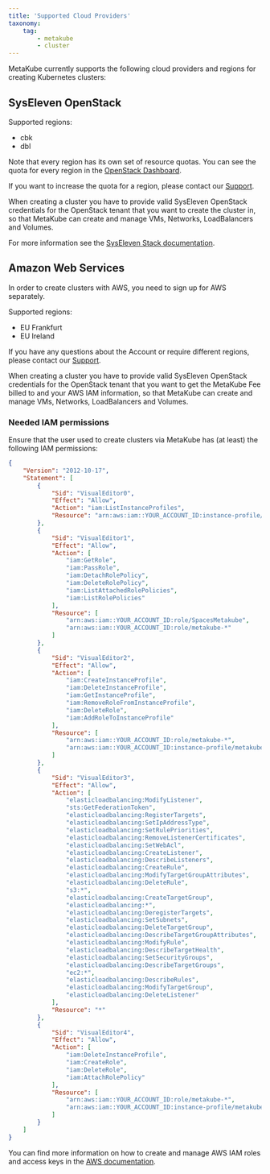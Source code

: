 ```yaml
---
title: 'Supported Cloud Providers'
taxonomy:
    tag:
        - metakube
        - cluster
---
```


MetaKube currently supports the following cloud providers and regions for creating Kubernetes clusters:

## SysEleven OpenStack

Supported regions:

* cbk
* dbl

Note that every region has its own set of resource quotas. You can see the quota for every region in the [OpenStack Dashboard](https://dashboard.cloud.syseleven.net).

If you want to increase the quota for a region, please contact our [Support](../../05.support/default.en.md).

When creating a cluster you have to provide valid SysEleven OpenStack credentials for the OpenStack tenant that you want to create the cluster in, so that MetaKube can create and manage VMs, Networks, LoadBalancers and Volumes.

For more information see the [SysEleven Stack documentation](https://docs.syseleven.de/syseleven-stack/).

## Amazon Web Services

In order to create clusters with AWS, you need to sign up for AWS separately.

Supported regions:

* EU Frankfurt
* EU Ireland

If you have any questions about the Account or require different regions, please contact our [Support](../../05.support/default.en.md).

When creating a cluster you have to provide valid SysEleven OpenStack credentials for the OpenStack tenant that you want to get the MetaKube Fee billed to and your AWS IAM information, so that MetaKube can create and manage VMs, Networks, LoadBalancers and Volumes.

### Needed IAM permissions

Ensure that the user used to create clusters via MetaKube has (at least) the following IAM permissions:

```json
{
    "Version": "2012-10-17",
    "Statement": [
        {
            "Sid": "VisualEditor0",
            "Effect": "Allow",
            "Action": "iam:ListInstanceProfiles",
            "Resource": "arn:aws:iam::YOUR_ACCOUNT_ID:instance-profile/*"
        },
        {
            "Sid": "VisualEditor1",
            "Effect": "Allow",
            "Action": [
                "iam:GetRole",
                "iam:PassRole",
                "iam:DetachRolePolicy",
                "iam:DeleteRolePolicy",
                "iam:ListAttachedRolePolicies",
                "iam:ListRolePolicies"
            ],
            "Resource": [
                "arn:aws:iam::YOUR_ACCOUNT_ID:role/SpacesMetakube",
                "arn:aws:iam::YOUR_ACCOUNT_ID:role/metakube-*"
            ]
        },
        {
            "Sid": "VisualEditor2",
            "Effect": "Allow",
            "Action": [
                "iam:CreateInstanceProfile",
                "iam:DeleteInstanceProfile",
                "iam:GetInstanceProfile",
                "iam:RemoveRoleFromInstanceProfile",
                "iam:DeleteRole",
                "iam:AddRoleToInstanceProfile"
            ],
            "Resource": [
                "arn:aws:iam::YOUR_ACCOUNT_ID:role/metakube-*",
                "arn:aws:iam::YOUR_ACCOUNT_ID:instance-profile/metakube-*"
            ]
        },
        {
            "Sid": "VisualEditor3",
            "Effect": "Allow",
            "Action": [
                "elasticloadbalancing:ModifyListener",
                "sts:GetFederationToken",
                "elasticloadbalancing:RegisterTargets",
                "elasticloadbalancing:SetIpAddressType",
                "elasticloadbalancing:SetRulePriorities",
                "elasticloadbalancing:RemoveListenerCertificates",
                "elasticloadbalancing:SetWebAcl",
                "elasticloadbalancing:CreateListener",
                "elasticloadbalancing:DescribeListeners",
                "elasticloadbalancing:CreateRule",
                "elasticloadbalancing:ModifyTargetGroupAttributes",
                "elasticloadbalancing:DeleteRule",
                "s3:*",
                "elasticloadbalancing:CreateTargetGroup",
                "elasticloadbalancing:*",
                "elasticloadbalancing:DeregisterTargets",
                "elasticloadbalancing:SetSubnets",
                "elasticloadbalancing:DeleteTargetGroup",
                "elasticloadbalancing:DescribeTargetGroupAttributes",
                "elasticloadbalancing:ModifyRule",
                "elasticloadbalancing:DescribeTargetHealth",
                "elasticloadbalancing:SetSecurityGroups",
                "elasticloadbalancing:DescribeTargetGroups",
                "ec2:*",
                "elasticloadbalancing:DescribeRules",
                "elasticloadbalancing:ModifyTargetGroup",
                "elasticloadbalancing:DeleteListener"
            ],
            "Resource": "*"
        },
        {
            "Sid": "VisualEditor4",
            "Effect": "Allow",
            "Action": [
                "iam:DeleteInstanceProfile",
                "iam:CreateRole",
                "iam:DeleteRole",
                "iam:AttachRolePolicy"
            ],
            "Resource": [
                "arn:aws:iam::YOUR_ACCOUNT_ID:role/metakube-*",
                "arn:aws:iam::YOUR_ACCOUNT_ID:instance-profile/metakube-*"
            ]
        }
    ]
}
```

You can find more information on how to create and manage AWS IAM roles and access keys in the [AWS documentation](https://docs.aws.amazon.com/general/latest/gr/managing-aws-access-keys.html).
